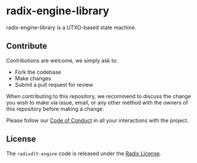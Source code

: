 # radix-engine-library

radix-engine-library is a UTXO-based state machine.

## Contribute

Contributions are welcome, we simply ask to:

* Fork the codebase
* Make changes
* Submit a pull request for review

When contributing to this repository, we recommend to discuss the change you wish to make via issue,
email, or any other method with the owners of this repository before making a change. 

Please follow our [Code of Conduct](../CODE_OF_CONDUCT.md) in all your interactions with the project.

## License

The `radixdlt-engine` code is released under the [Radix License](../LICENSE).